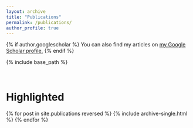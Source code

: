 ```yaml
---
layout: archive
title: "Publications"
permalink: /publications/
author_profile: true
---
```


<script src="https://bibbase.org/show?bib=https%3A%2F%2Fbibbase.org%2Fnetwork%2Ffiles%2FcebNHWyS7v2h35hbv&noBootstrap=1&jsonp=1"></script>

{% if author.googlescholar %}
  You can also find my articles on <u><a href="{{author.googlescholar}}">my Google Scholar profile</a>.</u>
{% endif %}

{% include base_path %}

<br/>

# Highlighted

{% for post in site.publications reversed %}
  {% include archive-single.html %}
{% endfor %}
